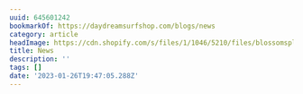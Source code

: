 ```yaml
---
uuid: 645601242
bookmarkOf: https://daydreamsurfshop.com/blogs/news
category: article
headImage: https://cdn.shopify.com/s/files/1/1046/5210/files/blossomsplash_army_4x.png?height=628&pad_color=ffffff&v=1613665743&width=1200
title: News
description: ''
tags: []
date: '2023-01-26T19:47:05.288Z'
---
```



